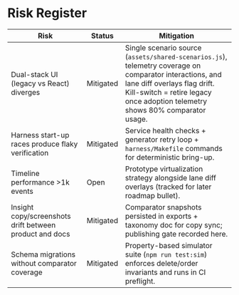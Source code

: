 # Risk Register

| Risk | Status | Mitigation |
| --- | --- | --- |
| Dual-stack UI (legacy vs React) diverges | Mitigated | Single scenario source (`assets/shared-scenarios.js`), telemetry coverage on comparator interactions, and lane diff overlays flag drift. Kill-switch = retire legacy once adoption telemetry shows 80% comparator usage. |
| Harness start-up races produce flaky verification | Mitigated | Service health checks + generator retry loop + `harness/Makefile` commands for deterministic bring-up. |
| Timeline performance >1k events | Open | Prototype virtualization strategy alongside lane diff overlays (tracked for later roadmap bullet). |
| Insight copy/screenshots drift between product and docs | Mitigated | Comparator snapshots persisted in exports + taxonomy doc for copy sync; publishing gate recorded here. |
| Schema migrations without comparator coverage | Mitigated | Property-based simulator suite (`npm run test:sim`) enforces delete/order invariants and runs in CI preflight. |

